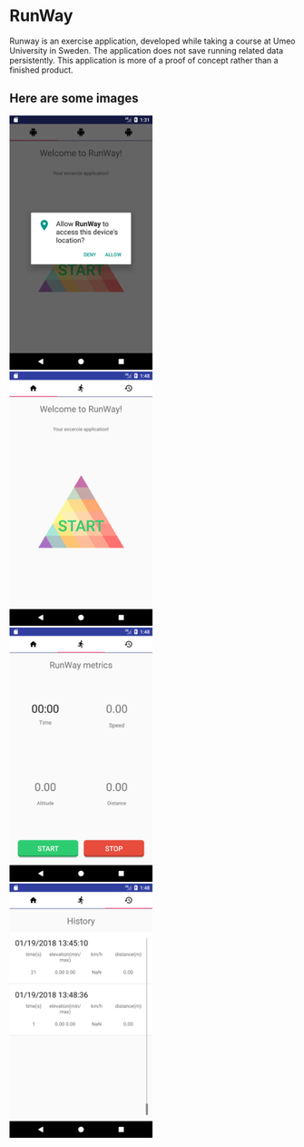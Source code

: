 # RunWay
Runway is an exercise application, developed while taking a course at Umeo University in Sweden. The application does not save running related data persistently. This application is more of a proof of concept rather than a finished product.

## Here are some images
<img src="Images/Screenshot_1516365139.png" width="50%" height="50%">
<img src="Images/Screenshot_1516366152.png" width="50%" height="50%">
<img src="Images/Screenshot_1516366155.png" width="50%" height="50%">
<img src="Images/Screenshot_1516366160.png" width="50%" height="50%">

